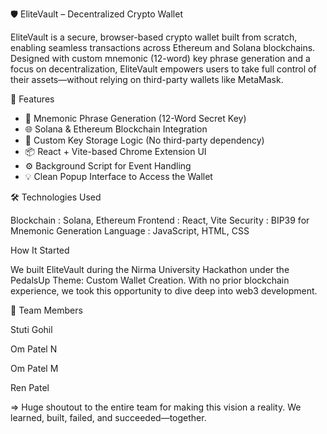   🛡 EliteVault – Decentralized Crypto Wallet
  
  EliteVault is a secure, browser-based crypto wallet built from scratch, enabling seamless transactions across  Ethereum  and  Solana  blockchains. Designed with custom mnemonic (12-word) key phrase generation     and a focus on decentralization, EliteVault empowers users to take full control of their assets—without relying on third-party wallets like MetaMask.



   🚀 Features
  
  - 🔐 Mnemonic Phrase Generation  (12-Word Secret Key)
  - 🌐 Solana & Ethereum Blockchain Integration
  - 🧠 Custom Key Storage Logic (No third-party dependency)
  - 📦 React + Vite-based Chrome Extension UI
  - ⚙ Background Script for Event Handling
  - 💡 Clean Popup Interface to Access the Wallet


   🛠 Technologies Used

   Blockchain : Solana, Ethereum
   Frontend   : React, Vite
   Security   : BIP39 for Mnemonic Generation
   Language   : JavaScript, HTML, CSS

  How It Started
  
  We built EliteVault during the Nirma University Hackathon under the  PedalsUp Theme: Custom Wallet Creation. With no prior blockchain experience, we took this opportunity to dive deep into web3 development. 
  
  👥 Team Members
  
  Stuti Gohil
  
  Om Patel N
  
  Om Patel M
  
  Ren Patel  
  
  => Huge shoutout to the entire team for making this vision a reality. We learned, built, failed, and succeeded—together.



